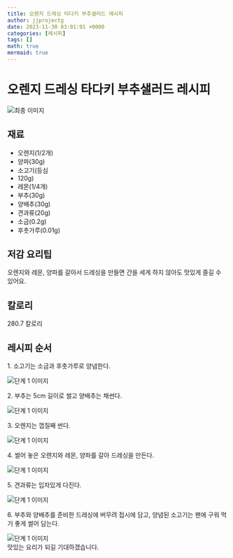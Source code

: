 ```yaml
---
title: 오렌지 드레싱 타다키 부추샐러드 레시피
author: jjprojectg
date: 2023-11-30 03:01:01 +0000
categories: [레시피]
tags: []
math: true
mermaid: true
---
```

<meta name="og:type" content="website"/>
<meta charset="UTF-8"/>
<div class="header">
  <h1>오렌지 드레싱 타다키 부추샐러드 레시피</h1>
</div>

<div class="container my-4">
  <div class="row">
    <div class="col-12 col-md-6">
      <div class="recipe-image">
        <img src="http://www.foodsafetykorea.go.kr/uploadimg/cook/10_00635_2.png" class="step-image" alt="최종 이미지"/>
      </div>
    </div>
    <div class="col-12 col-md-6">
      <div class="ingredients">
        <h2>재료</h2>
        <ul class="card">
          <li> 오렌지(1/2개) </li>
          <li>  양파(30g) </li>
          <li>  소고기(등심 </li>
          <li>  120g) </li>
          <li>  레몬(1/4개) </li>
          <li> 부추(30g) </li>
          <li>  양배추(30g) </li>
          <li>  견과류(20g) </li>
          <li>  소금(0.2g) </li>
          <li> 후춧가루(0.01g) </li>
</ul>
      </div>
    </div>
    <div class="col-12 col-md-6">
      <div class="ingredients">
        <h2>저감 요리팁</h2>
        <div class="card"> 
          <p>
            오렌지와 레몬, 양파를 갈아서 드레싱을 만들면 간을 세게 하지 않아도 맛있게 즐길 수 있어요.
          </p>
        </div>
      </div>
      <div class="ingredients">
        <h2>칼로리</h2>
        <div class="card"> 
          <p>
            280.7 칼로리
          </p>
        </div>
      </div>
    </div>
  </div>

  <h2 class="my-4">레시피 순서</h2>
  <div class="card recipe-card">
    <div class="card-body recipe-step">
      <p class="card-text step-description">1. 소고기는 소금과 후춧가루로
양념한다.</p>
      <img src="http://www.foodsafetykorea.go.kr/uploadimg/cook/20_00635_1.png" alt="단계 1 이미지" class="step-image"/>
    </div>
  </div>
  <div class="card recipe-card">
    <div class="card-body recipe-step">
      <p class="card-text step-description">2. 부추는 5cm 길이로 썰고 양배추는
채썬다.</p>
      <img src="http://www.foodsafetykorea.go.kr/uploadimg/cook/20_00635_2.png" alt="단계 1 이미지" class="step-image"/>
    </div>
  </div>
  <div class="card recipe-card">
    <div class="card-body recipe-step">
      <p class="card-text step-description">3. 오렌지는 껍질째 썬다.</p>
      <img src="http://www.foodsafetykorea.go.kr/uploadimg/cook/20_00635_3.png" alt="단계 1 이미지" class="step-image"/>
    </div>
  </div>
  <div class="card recipe-card">
    <div class="card-body recipe-step">
      <p class="card-text step-description">4. 썰어 놓은 오렌지와 레몬, 양파를 갈아
드레싱을 만든다.</p>
      <img src="http://www.foodsafetykorea.go.kr/uploadimg/cook/20_00635_4.png" alt="단계 1 이미지" class="step-image"/>
    </div>
  </div>
  <div class="card recipe-card">
    <div class="card-body recipe-step">
      <p class="card-text step-description">5. 견과류는 입자있게 다진다.</p>
      <img src="http://www.foodsafetykorea.go.kr/uploadimg/cook/20_00635_5.png" alt="단계 1 이미지" class="step-image"/>
    </div>
  </div>
  <div class="card recipe-card">
    <div class="card-body recipe-step">
      <p class="card-text step-description">6. 부추와 양배추를 준비한 드레싱에
버무려 접시에 담고, 양념된 소고기는
팬에 구워 먹기 좋게 썰어 담는다.</p>
      <img src="http://www.foodsafetykorea.go.kr/uploadimg/cook/20_00635_6.png" alt="단계 1 이미지" class="step-image"/>
    </div>
  </div>

</div>
맛있는 요리가 되길 기대하겠습니다.
